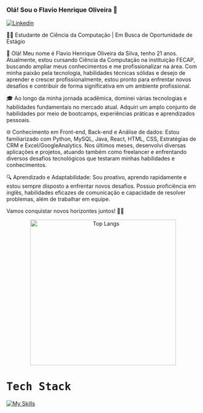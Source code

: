 ### Olá! Sou o Flavio Henrique Oliveira 👋

[![Linkedin](https://img.shields.io/badge/LinkedIn-0077B5?style=for-the-badge&logo=linkedin&logoColor=white)](https://www.linkedin.com/in/flavio-henrique-oliveira-090985235/)

👨‍💻 Estudante de Ciência da Computação | Em Busca de Oportunidade de Estágio

🚀 Olá! Meu nome é Flavio Henrique Oliveira da Silva, tenho 21 anos. Atualmente, estou cursando Ciência da Computação na instituição FECAP, buscando ampliar meus conhecimentos e me profissionalizar na área. Com minha paixão pela tecnologia, habilidades técnicas sólidas e desejo de aprender e crescer profissionalmente, estou pronto para enfrentar novos desafios e contribuir de forma significativa em um ambiente profissional. 

🎓 Ao longo da minha jornada acadêmica, dominei várias tecnologias e habilidades fundamentais no mercado atual. Adquiri um amplo conjunto de habilidades por meio de bootcamps, experiências práticas e aprendizados pessoais.

🌐 Conhecimento em Front-end, Back-end e Análise de dados: Estou familiarizado com Python, MySQL, Java, React, HTML, CSS, Estratégias de CRM e Excel/GoogleAnalytics. Nos últimos meses, desenvolvi diversas aplicações e projetos, atuando também como freelancer e enfrentando diversos desafios tecnológicos que testaram minhas habilidades e conhecimentos.

🔍 Aprendizado e Adaptabilidade: Sou proativo, aprendo rapidamente e estou sempre disposto a enfrentar novos desafios. Possuo proficiência em inglês, habilidades eficazes de comunicação e capacidade de resolver problemas, além de trabalhar em equipe.

Vamos conquistar novos horizontes juntos! 💪✨

<div align="center">
  <img width="380em" src="https://github-readme-stats.vercel.app/api/top-langs/?username=MachadONLY&hide_progress=true&theme=tokyonight" alt="Top Langs" />
</div>

# <samp>Tech Stack</samp>

[![My Skills](https://skillicons.dev/icons?i=react,typescript,tailwind,javascript,figma,java,nodejs,nextjs,aws,mysql,docker,html,css)](https://skillicons.dev)
